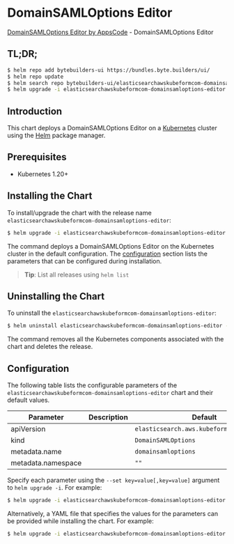 # DomainSAMLOptions Editor

[DomainSAMLOptions Editor by AppsCode](https://byte.builders) - DomainSAMLOptions Editor

## TL;DR;

```bash
$ helm repo add bytebuilders-ui https://bundles.byte.builders/ui/
$ helm repo update
$ helm search repo bytebuilders-ui/elasticsearchawskubeformcom-domainsamloptions-editor --version=v0.4.18
$ helm upgrade -i elasticsearchawskubeformcom-domainsamloptions-editor bytebuilders-ui/elasticsearchawskubeformcom-domainsamloptions-editor -n default --create-namespace --version=v0.4.18
```

## Introduction

This chart deploys a DomainSAMLOptions Editor on a [Kubernetes](http://kubernetes.io) cluster using the [Helm](https://helm.sh) package manager.

## Prerequisites

- Kubernetes 1.20+

## Installing the Chart

To install/upgrade the chart with the release name `elasticsearchawskubeformcom-domainsamloptions-editor`:

```bash
$ helm upgrade -i elasticsearchawskubeformcom-domainsamloptions-editor bytebuilders-ui/elasticsearchawskubeformcom-domainsamloptions-editor -n default --create-namespace --version=v0.4.18
```

The command deploys a DomainSAMLOptions Editor on the Kubernetes cluster in the default configuration. The [configuration](#configuration) section lists the parameters that can be configured during installation.

> **Tip**: List all releases using `helm list`

## Uninstalling the Chart

To uninstall the `elasticsearchawskubeformcom-domainsamloptions-editor`:

```bash
$ helm uninstall elasticsearchawskubeformcom-domainsamloptions-editor -n default
```

The command removes all the Kubernetes components associated with the chart and deletes the release.

## Configuration

The following table lists the configurable parameters of the `elasticsearchawskubeformcom-domainsamloptions-editor` chart and their default values.

|     Parameter      | Description |                       Default                        |
|--------------------|-------------|------------------------------------------------------|
| apiVersion         |             | <code>elasticsearch.aws.kubeform.com/v1alpha1</code> |
| kind               |             | <code>DomainSAMLOptions</code>                       |
| metadata.name      |             | <code>domainsamloptions</code>                       |
| metadata.namespace |             | <code>""</code>                                      |


Specify each parameter using the `--set key=value[,key=value]` argument to `helm upgrade -i`. For example:

```bash
$ helm upgrade -i elasticsearchawskubeformcom-domainsamloptions-editor bytebuilders-ui/elasticsearchawskubeformcom-domainsamloptions-editor -n default --create-namespace --version=v0.4.18 --set apiVersion=elasticsearch.aws.kubeform.com/v1alpha1
```

Alternatively, a YAML file that specifies the values for the parameters can be provided while
installing the chart. For example:

```bash
$ helm upgrade -i elasticsearchawskubeformcom-domainsamloptions-editor bytebuilders-ui/elasticsearchawskubeformcom-domainsamloptions-editor -n default --create-namespace --version=v0.4.18 --values values.yaml
```

